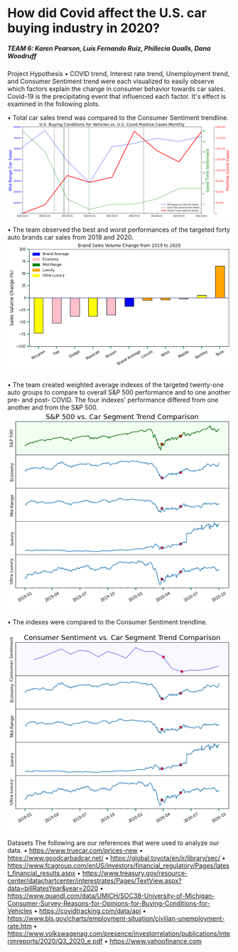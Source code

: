 

# How did Covid affect the U.S. car buying industry in 2020?
#####  TEAM 6: Karen Pearson, Luis Fernando Ruiz, Phillecia Qualls, Dana Woodruff

Project Hypothesis
• COVID trend, Interest rate trend, Unemployment trend, and Consumer Sentiment trend were each visualized to easily observe which factors explain the change in consumer behavior towards car sales. Covid-19 is the precipitating event that influenced each factor. It's effect is examined in the following plots.

• Total car sales trend was compared to the Consumer Sentiment trendline.
![Covid,Consumer Sentiment,Mid-Range Car line plot](Images/buying_conditionsVehicles.png)
  
• The team observed the best and worst performances of the targeted forty auto brands car sales from 2019 and 2020.
![Brand Sales Volumne Change from 2019-2020](Images/Brand%20Sales%20Change.png)
  
• The team created weighted average indexes of the targeted twenty-one auto groups to compare to overall S&P 500 performance and to one another pre- and post- COVID.  The four indexes' performance differed from one another and from the S&P 500.
![S&P 500 vs. Car Segment Trend Comparison](Images/S&P%20and%20Segment%20Trend%20Comparison.png)

• The indexes were compared to the Consumer Sentiment trendline.

![car sales trend](Images/Consumer%20and%20Segment%20Trend%20Comparison.png)
   
Datasets
 	The following are our references that were used to analyze our data.
•	https://www.truecar.com/prices-new
•	https://www.goodcarbadcar.net/
•	https://global.toyota/en/ir/library/sec/
•	https://www.fcagroup.com/enUS/investors/financial_regulatory/Pages/latest_financial_results.aspx
•	https://www.treasury.gov/resource-center/datachartcenter/interestrates/Pages/TextView.aspx?data=billRatesYear&year=2020
•	https://www.quandl.com/data/UMICH/SOC38-University-of-Michigan-Consumer-Survey-Reasons-for-Opinions-for-Buying-Conditions-for-Vehicles
•	https://covidtracking.com/data/api
•	https://www.bls.gov/charts/employment-situation/civilian-unemployment-rate.htm
•	https://www.volkswagenag.com/presence/investorrelation/publications/interimreports/2020/Q3_2020_e.pdf
•	https://www.yahoofinance.com


    
